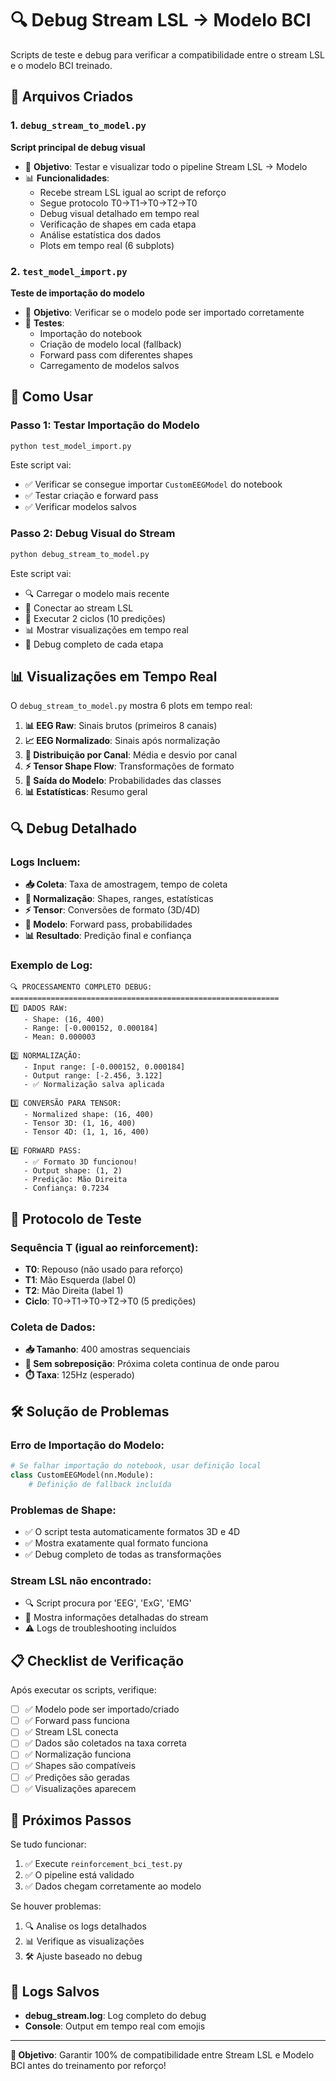 # 🔍 Debug Stream LSL → Modelo BCI

Scripts de teste e debug para verificar a compatibilidade entre o stream LSL e o modelo BCI treinado.

## 📁 Arquivos Criados

### 1. `debug_stream_to_model.py` 
**Script principal de debug visual**

- 🎯 **Objetivo**: Testar e visualizar todo o pipeline Stream LSL → Modelo
- 📊 **Funcionalidades**:
  - Recebe stream LSL igual ao script de reforço
  - Segue protocolo T0→T1→T0→T2→T0
  - Debug visual detalhado em tempo real
  - Verificação de shapes em cada etapa
  - Análise estatística dos dados
  - Plots em tempo real (6 subplots)

### 2. `test_model_import.py`
**Teste de importação do modelo**

- 🎯 **Objetivo**: Verificar se o modelo pode ser importado corretamente
- 🧪 **Testes**:
  - Importação do notebook
  - Criação de modelo local (fallback)
  - Forward pass com diferentes shapes
  - Carregamento de modelos salvos

## 🚀 Como Usar

### Passo 1: Testar Importação do Modelo
```bash
python test_model_import.py
```
Este script vai:
- ✅ Verificar se consegue importar `CustomEEGModel` do notebook
- ✅ Testar criação e forward pass
- ✅ Verificar modelos salvos

### Passo 2: Debug Visual do Stream
```bash
python debug_stream_to_model.py
```
Este script vai:
- 🔍 Carregar o modelo mais recente
- 📡 Conectar ao stream LSL
- 🔄 Executar 2 ciclos (10 predições)
- 📊 Mostrar visualizações em tempo real
- 🧠 Debug completo de cada etapa

## 📊 Visualizações em Tempo Real

O `debug_stream_to_model.py` mostra 6 plots em tempo real:

1. **📊 EEG Raw**: Sinais brutos (primeiros 8 canais)
2. **📈 EEG Normalizado**: Sinais após normalização
3. **🎯 Distribuição por Canal**: Média e desvio por canal
4. **⚡ Tensor Shape Flow**: Transformações de formato
5. **🧠 Saída do Modelo**: Probabilidades das classes
6. **📊 Estatísticas**: Resumo geral

## 🔍 Debug Detalhado

### Logs Incluem:
- **📥 Coleta**: Taxa de amostragem, tempo de coleta
- **🔄 Normalização**: Shapes, ranges, estatísticas
- **⚡ Tensor**: Conversões de formato (3D/4D)
- **🧠 Modelo**: Forward pass, probabilidades
- **📊 Resultado**: Predição final e confiança

### Exemplo de Log:
```
🔍 PROCESSAMENTO COMPLETO DEBUG:
============================================================
1️⃣ DADOS RAW:
   - Shape: (16, 400)
   - Range: [-0.000152, 0.000184]
   - Mean: 0.000003

2️⃣ NORMALIZAÇÃO:
   - Input range: [-0.000152, 0.000184]
   - Output range: [-2.456, 3.122]
   - ✅ Normalização salva aplicada

3️⃣ CONVERSÃO PARA TENSOR:
   - Normalized shape: (16, 400)
   - Tensor 3D: (1, 16, 400)
   - Tensor 4D: (1, 1, 16, 400)

4️⃣ FORWARD PASS:
   - ✅ Formato 3D funcionou!
   - Output shape: (1, 2)
   - Predição: Mão Direita
   - Confiança: 0.7234
```

## 🎯 Protocolo de Teste

### Sequência T (igual ao reinforcement):
- **T0**: Repouso (não usado para reforço)
- **T1**: Mão Esquerda (label 0)
- **T2**: Mão Direita (label 1)
- **Ciclo**: T0→T1→T0→T2→T0 (5 predições)

### Coleta de Dados:
- **📥 Tamanho**: 400 amostras sequenciais
- **🔄 Sem sobreposição**: Próxima coleta continua de onde parou
- **⏱️ Taxa**: 125Hz (esperado)

## 🛠️ Solução de Problemas

### Erro de Importação do Modelo:
```python
# Se falhar importação do notebook, usar definição local
class CustomEEGModel(nn.Module):
    # Definição de fallback incluída
```

### Problemas de Shape:
- ✅ O script testa automaticamente formatos 3D e 4D
- ✅ Mostra exatamente qual formato funciona
- ✅ Debug completo de todas as transformações

### Stream LSL não encontrado:
- 🔍 Script procura por 'EEG', 'ExG', 'EMG'
- 📡 Mostra informações detalhadas do stream
- ⚠️ Logs de troubleshooting incluídos

## 📋 Checklist de Verificação

Após executar os scripts, verifique:

- [ ] ✅ Modelo pode ser importado/criado
- [ ] ✅ Forward pass funciona
- [ ] ✅ Stream LSL conecta
- [ ] ✅ Dados são coletados na taxa correta
- [ ] ✅ Normalização funciona
- [ ] ✅ Shapes são compatíveis
- [ ] ✅ Predições são geradas
- [ ] ✅ Visualizações aparecem

## 🎯 Próximos Passos

Se tudo funcionar:
1. ✅ Execute `reinforcement_bci_test.py` 
2. ✅ O pipeline está validado
3. ✅ Dados chegam corretamente ao modelo

Se houver problemas:
1. 🔍 Analise os logs detalhados
2. 📊 Verifique as visualizações
3. 🛠️ Ajuste baseado no debug

## 📝 Logs Salvos

- **debug_stream.log**: Log completo do debug
- **Console**: Output em tempo real com emojis

---

**🎯 Objetivo**: Garantir 100% de compatibilidade entre Stream LSL e Modelo BCI antes do treinamento por reforço!

